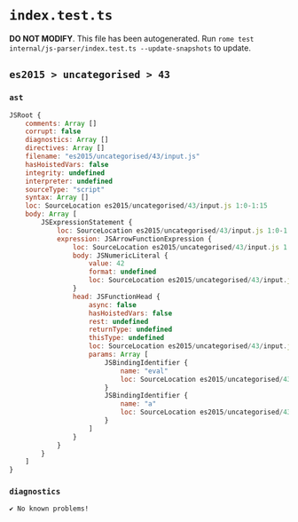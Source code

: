 # `index.test.ts`

**DO NOT MODIFY**. This file has been autogenerated. Run `rome test internal/js-parser/index.test.ts --update-snapshots` to update.

## `es2015 > uncategorised > 43`

### `ast`

```javascript
JSRoot {
	comments: Array []
	corrupt: false
	diagnostics: Array []
	directives: Array []
	filename: "es2015/uncategorised/43/input.js"
	hasHoistedVars: false
	integrity: undefined
	interpreter: undefined
	sourceType: "script"
	syntax: Array []
	loc: SourceLocation es2015/uncategorised/43/input.js 1:0-1:15
	body: Array [
		JSExpressionStatement {
			loc: SourceLocation es2015/uncategorised/43/input.js 1:0-1:15
			expression: JSArrowFunctionExpression {
				loc: SourceLocation es2015/uncategorised/43/input.js 1:0-1:15
				body: JSNumericLiteral {
					value: 42
					format: undefined
					loc: SourceLocation es2015/uncategorised/43/input.js 1:13-1:15
				}
				head: JSFunctionHead {
					async: false
					hasHoistedVars: false
					rest: undefined
					returnType: undefined
					thisType: undefined
					loc: SourceLocation es2015/uncategorised/43/input.js 1:0-1:12
					params: Array [
						JSBindingIdentifier {
							name: "eval"
							loc: SourceLocation es2015/uncategorised/43/input.js 1:1-1:5 (eval)
						}
						JSBindingIdentifier {
							name: "a"
							loc: SourceLocation es2015/uncategorised/43/input.js 1:7-1:8 (a)
						}
					]
				}
			}
		}
	]
}
```

### `diagnostics`

```
✔ No known problems!

```
